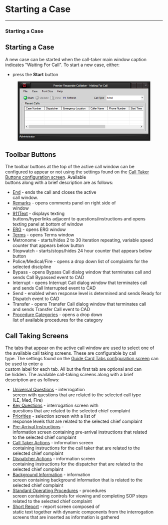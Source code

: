 # Starting a Case

***

### **Starting a Case**

## Starting a Case

A new case can be started when the call-taker main window caption
\
indicates "Waiting For Call".  To start a new case, either:

* press the **Start** button

<figure><img src=".gitbook/assets/Starting a Case_files/image001.png" alt=""><figcaption></figcaption></figure>

## Toolbar Buttons

The toolbar buttons at the top of the active call window can be
\
configured to appear or not using the settings found on the [Call Taker
Buttons configuration screen](<Call Buttons Settings.md>).  Available
\
buttons along with a brief description are as follows:

* [End](<Ending a Case.md>) - ends the call and closes the active
  \
  call window.
* [Remarks](Narrative.md) - opens comments panel on right side of
  \
  window
* [911Text](Text%20To%209-1-1.md) - displays texting
  \
  buttons/hyperlinks adjacent to questions/instructions and opens
  \
  texting panel at bottom of window
* [ERG](<NAERG Guide Book.md>) - opens ERG window
* [Terms](<Medical Terms.md>) - opens Terms window
* Metronome - starts/hides 2 to 30 iteration repeating, variable speed
  \
  counter that appears below button
* Stopwatch - starts/stops/hides 24 hour counter that appears below
  \
  button
* Police/Medical/Fire - opens a drop down list of complaints for the
  \
  selected discipline
* Bypass - opens Bypass Call dialog window that terminates call and
  \
  sends Call Bypassed event to CAD
* Interrupt - opens Interrupt Call dialog window that terminates call
  \
  and sends Call Interrupted event to CAD
* Send - enabled when response level is determined and sends Ready for
  \
  Dispatch event to CAD
* Transfer - opens Transfer Call dialog window that terminates call
  \
  and sends Transfer Call event to CAD
* [Procedure Categories](<Medical Procedures.md>) - opens a drop down
  \
  list of available procedures for the category

## Call Taking Screens

The tabs that appear on the active call window are used to select one of
\
the available call taking screens.  These are configurable by call
\
type.  The settings found on the [Guide Card Tabs configuration
screen](<Guide Card Tabs Settings.md>) can be used to enter a
\
custom label for each tab.  All but the first tab are optional and can
\
be hidden.  The available call-taking screens along with a brief
\
description are as follows:

* [Universal Questions](<All Caller Questions.md>) - interrogation
  \
  screen with questions that are related to the selected call type
  \
  (LE, Med, Fire)
* [Key Questions](<Vital Points.md>) - interrogation screen with
  \
  questions that are related to the selected chief complaint
* [Priorities](Priorities.md) - selection screen with a list of
  \
  response levels that are related to the selected chief complaint
* [Pre-Arrival Instructions](<Pre-Arrival Instructions.md>) -
  \
  information screen containing pre-arrival instructions that related
  \
  to the selected chief complaint
* [Call Taker Actions](<Call-Taker Actions.md>) - information screen
  \
  containing instructions for the call taker that are related to the
  \
  selected chief complaint
* [Dispatcher Actions](<Dispatcher Actions.md>) - information screen
  \
  containing instructions for the dispatcher that are related to the
  \
  selected chief complaint
* [Background Information](<Background Information.md>) - information
  \
  screen containing background information that is related to the
  \
  selected chief complaint
* [Standard Operating
  Procedures](<Standard Operating Procedure.md>) - procedures
  \
  screen containing controls for viewing and completing SOP steps
  \
  related to the selected chief complaint
* [Short Report](<Short Report.md>) - report screen composed of
  \
  static text together with dynamic components from the interrogation
  \
  screens that are inserted as information is gathered
